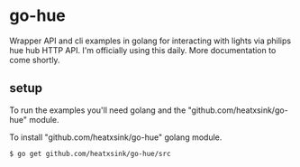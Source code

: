 go-hue
======
Wrapper API and cli examples in golang for interacting with lights via philips hue hub HTTP API. I'm officially using this daily. More documentation to come shortly.

setup
-----
To run the examples you'll need golang and the "github.com/heatxsink/go-hue" module.

To install "github.com/heatxsink/go-hue" golang module.

	$ go get github.com/heatxsink/go-hue/src